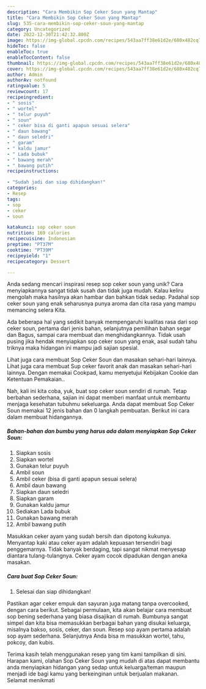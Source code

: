 ```yaml
---
description: "Cara Membikin Sop Ceker Soun yang Mantap"
title: "Cara Membikin Sop Ceker Soun yang Mantap"
slug: 535-cara-membikin-sop-ceker-soun-yang-mantap
category: Uncategorized
date: 2022-12-30T21:42:32.800Z
image: https://img-global.cpcdn.com/recipes/543aa7ff38e61d2e/680x482cq70/sop-ceker-soun-foto-resep-utama.jpg
hideToc: false
enableToc: true
enableTocContent: false
thumbnail: https://img-global.cpcdn.com/recipes/543aa7ff38e61d2e/680x482cq70/sop-ceker-soun-foto-resep-utama.jpg
cover: https://img-global.cpcdn.com/recipes/543aa7ff38e61d2e/680x482cq70/sop-ceker-soun-foto-resep-utama.jpg
author: Admin
authorAv: notfound
ratingvalue: 5
reviewcount: 17
recipeingredient:
- " sosis"
- " wortel"
- " telur puyuh"
- " soun"
- " ceker bisa di ganti apapun sesuai selera"
- " daun bawang"
- " daun seledri"
- " garam"
- " kaldu jamur"
- " Lada bubuk"
- " bawang merah"
- " bawang putih"
recipeinstructions:

- "Sudah jadi dan siap dihidangkan!"
categories:
- Resep
tags:
- sop
- ceker
- soun

katakunci: sop ceker soun 
nutrition: 169 calories
recipecuisine: Indonesian
preptime: "PT37M"
cooktime: "PT39M"
recipeyield: "1"
recipecategory: Dessert

---
```





Anda sedang mencari inspirasi resep sop ceker soun yang unik? Cara menyiapkannya sangat tidak susah dan tidak juga mudah. Kalau keliru mengolah maka hasilnya akan hambar dan bahkan tidak sedap. Padahal sop ceker soun yang enak seharusnya punya aroma dan cita rasa yang mampu memancing selera Kita.





Ada beberapa hal yang sedikit banyak mempengaruhi kualitas rasa dari sop ceker soun, pertama dari jenis bahan, selanjutnya pemilihan bahan segar dan Bagus, sampai cara membuat dan menghidangkannya. Tidak usah pusing jika hendak menyiapkan sop ceker soun yang enak,      asal sudah tahu triknya maka hidangan ini mampu jadi sajian spesial.














Lihat juga cara membuat Sop Ceker Soun dan masakan sehari-hari lainnya. Lihat juga cara membuat Sup ceker favorit anak dan masakan sehari-hari lainnya. Dengan memakai Cookpad, kamu menyetujui Kebijakan Cookie dan Ketentuan Pemakaian..






Nah, kali ini kita coba, yuk, buat sop ceker soun sendiri di rumah. Tetap berbahan sederhana, sajian ini dapat memberi manfaat untuk membantu menjaga kesehatan tubuhmu sekeluarga. Anda dapat membuat Sop Ceker Soun memakai 12 jenis bahan dan 0 langkah pembuatan. Berikut ini cara dalam membuat hidangannya.

<!--inarticleads1-->

##### Bahan-bahan dan bumbu yang harus ada dalam menyiapkan Sop Ceker Soun:

1. Siapkan  sosis
1. Siapkan  wortel
1. Gunakan  telur puyuh
1. Ambil  soun
1. Ambil  ceker (bisa di ganti apapun sesuai selera)
1. Ambil  daun bawang
1. Siapkan  daun seledri
1. Siapkan  garam
1. Gunakan  kaldu jamur
1. Sediakan  Lada bubuk
1. Gunakan  bawang merah
1. Ambil  bawang putih


Masukkan ceker ayam yang sudah bersih dan dipotong kukunya. Menyantap kaki atau ceker ayam adalah kepuasan tersendiri bagi penggemarnya. Tidak banyak berdaging, tapi sangat nikmat menyesap diantara tulang-tulangnya. Ceker ayam cocok dipadukan dengan aneka masakan. 

<!--inarticleads2-->

##### Cara buat Sop Ceker Soun:


1. Selesai dan siap dihidangkan!

Pastikan agar ceker empuk dan sayuran juga matang tanpa overcooked, dengan cara berikut. Sebagai permulaan, kita akan belajar cara membuat sop bening sederhana yang biasa disajikan di rumah. Bumbunya sangat simpel dan kita bisa memasukkan berbagai bahan yang disukai keluarga, misalnya bakso, sosis, ceker, dan soun. Resep sop ayam pertama adalah sop ayam sederhana. Selanjutnya Anda bisa m masukkan wortel, tahu, pokcoy, dan kubis. 

Terima kasih telah menggunakan resep yang tim kami tampilkan di sini. Harapan kami, olahan Sop Ceker Soun yang mudah di atas dapat membantu anda menyiapkan hidangan yang sedap untuk keluarga/teman maupun menjadi ide bagi kamu yang berkeinginan untuk berjualan makanan. Selamat menikmati
